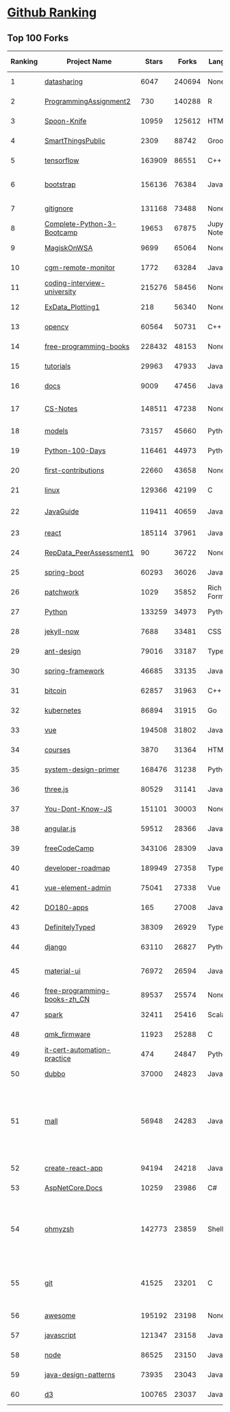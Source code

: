 [Github Ranking](../README.md)
==========

## Top 100 Forks

| Ranking | Project Name | Stars | Forks | Language | Open Issues | Description | Last Commit |
| ------- | ------------ | ----- | ----- | -------- | ----------- | ----------- | ----------- |
| 1 | [datasharing](https://github.com/jtleek/datasharing) | 6047 | 240694 | None | 282 | The Leek group guide to data sharing  | 2022-03-24T18:07:14Z |
| 2 | [ProgrammingAssignment2](https://github.com/rdpeng/ProgrammingAssignment2) | 730 | 140288 | R | 179 | Repository for Programming Assignment 2 for R Programming on Coursera | 2022-03-28T21:15:05Z |
| 3 | [Spoon-Knife](https://github.com/octocat/Spoon-Knife) | 10959 | 125612 | HTML | 1406 | This repo is for demonstration purposes only. | 2022-03-28T22:10:28Z |
| 4 | [SmartThingsPublic](https://github.com/SmartThingsCommunity/SmartThingsPublic) | 2309 | 88742 | Groovy | 58 | SmartThings open-source DeviceTypeHandlers and SmartApps code | 2022-03-28T21:25:31Z |
| 5 | [tensorflow](https://github.com/tensorflow/tensorflow) | 163909 | 86551 | C++ | 2292 | An Open Source Machine Learning Framework for Everyone | 2022-03-29T02:40:59Z |
| 6 | [bootstrap](https://github.com/twbs/bootstrap) | 156136 | 76384 | JavaScript | 309 | The most popular HTML, CSS, and JavaScript framework for developing responsive, mobile first projects on the web. | 2022-03-28T22:25:16Z |
| 7 | [gitignore](https://github.com/github/gitignore) | 131168 | 73488 | None | 0 | A collection of useful .gitignore templates | 2022-03-28T11:17:54Z |
| 8 | [Complete-Python-3-Bootcamp](https://github.com/Pierian-Data/Complete-Python-3-Bootcamp) | 19653 | 67875 | Jupyter Notebook | 64 | Course Files for Complete Python 3 Bootcamp Course on Udemy | 2022-03-28T17:46:38Z |
| 9 | [MagiskOnWSA](https://github.com/LSPosed/MagiskOnWSA) | 9699 | 65064 | None | 0 | Integrate Magisk root and Google Apps (OpenGApps) into WSA (Windows Subsystem for Android) | 2022-03-28T19:33:57Z |
| 10 | [cgm-remote-monitor](https://github.com/nightscout/cgm-remote-monitor) | 1772 | 63284 | JavaScript | 118 | nightscout web monitor | 2022-03-28T14:37:33Z |
| 11 | [coding-interview-university](https://github.com/jwasham/coding-interview-university) | 215276 | 58456 | None | 41 | A complete computer science study plan to become a software engineer. | 2022-03-27T19:34:54Z |
| 12 | [ExData_Plotting1](https://github.com/rdpeng/ExData_Plotting1) | 218 | 56340 | None | 75 | Plotting Assignment 1 for Exploratory Data Analysis | 2022-02-07T21:30:45Z |
| 13 | [opencv](https://github.com/opencv/opencv) | 60564 | 50731 | C++ | 1994 | Open Source Computer Vision Library | 2022-03-28T21:35:06Z |
| 14 | [free-programming-books](https://github.com/EbookFoundation/free-programming-books) | 228432 | 48153 | None | 30 | :books: Freely available programming books | 2022-03-28T21:21:24Z |
| 15 | [tutorials](https://github.com/eugenp/tutorials) | 29963 | 47933 | Java | 36 | Just Announced - "Learn Spring Security OAuth":  | 2022-03-28T22:51:10Z |
| 16 | [docs](https://github.com/github/docs) | 9009 | 47456 | JavaScript | 108 | The open-source repo for docs.github.com | 2022-03-29T01:10:10Z |
| 17 | [CS-Notes](https://github.com/CyC2018/CS-Notes) | 148511 | 47238 | None | 104 | :books: 技术面试必备基础知识、Leetcode、计算机操作系统、计算机网络、系统设计 | 2022-03-11T02:34:04Z |
| 18 | [models](https://github.com/tensorflow/models) | 73157 | 45660 | Python | 1147 | Models and examples built with TensorFlow | 2022-03-29T00:10:37Z |
| 19 | [Python-100-Days](https://github.com/jackfrued/Python-100-Days) | 116461 | 44973 | Python | 454 | Python - 100天从新手到大师 | 2022-03-10T17:01:14Z |
| 20 | [first-contributions](https://github.com/firstcontributions/first-contributions) | 22660 | 43658 | None | 68 | 🚀✨ Help beginners to contribute to open source projects | 2022-03-29T02:01:27Z |
| 21 | [linux](https://github.com/torvalds/linux) | 129366 | 42199 | C | 0 | Linux kernel source tree | 2022-03-29T00:34:00Z |
| 22 | [JavaGuide](https://github.com/Snailclimb/JavaGuide) | 119411 | 40659 | Java | 68 | 「Java学习+面试指南」一份涵盖大部分 Java 程序员所需要掌握的核心知识。准备 Java 面试，首选 JavaGuide！ | 2022-03-28T06:04:35Z |
| 23 | [react](https://github.com/facebook/react) | 185114 | 37961 | JavaScript | 730 | A declarative, efficient, and flexible JavaScript library for building user interfaces. | 2022-03-29T01:56:21Z |
| 24 | [RepData_PeerAssessment1](https://github.com/rdpeng/RepData_PeerAssessment1) | 90 | 36722 | None | 6 | Peer Assessment 1 for Reproducible Research | 2022-03-16T16:22:23Z |
| 25 | [spring-boot](https://github.com/spring-projects/spring-boot) | 60293 | 36026 | Java | 538 | Spring Boot | 2022-03-28T21:36:05Z |
| 26 | [patchwork](https://github.com/jlord/patchwork) | 1029 | 35852 | Rich Text Format | 17 | All the Git-it Workshop completers!  | 2022-03-29T02:48:41Z |
| 27 | [Python](https://github.com/TheAlgorithms/Python) | 133259 | 34973 | Python | 21 | All Algorithms implemented in Python | 2022-03-28T15:21:39Z |
| 28 | [jekyll-now](https://github.com/barryclark/jekyll-now) | 7688 | 33481 | CSS | 137 | Build a Jekyll blog in minutes, without touching the command line. | 2022-03-25T13:01:23Z |
| 29 | [ant-design](https://github.com/ant-design/ant-design) | 79016 | 33187 | TypeScript | 759 | An enterprise-class UI design language and React UI library | 2022-03-29T02:54:21Z |
| 30 | [spring-framework](https://github.com/spring-projects/spring-framework) | 46685 | 33135 | Java | 1118 | Spring Framework | 2022-03-28T13:57:47Z |
| 31 | [bitcoin](https://github.com/bitcoin/bitcoin) | 62857 | 31963 | C++ | 606 | Bitcoin Core integration/staging tree | 2022-03-29T00:28:48Z |
| 32 | [kubernetes](https://github.com/kubernetes/kubernetes) | 86894 | 31915 | Go | 1616 | Production-Grade Container Scheduling and Management | 2022-03-29T02:54:48Z |
| 33 | [vue](https://github.com/vuejs/vue) | 194508 | 31802 | JavaScript | 327 | 🖖 Vue.js is a progressive, incrementally-adoptable JavaScript framework for building UI on the web. | 2022-03-28T23:10:18Z |
| 34 | [courses](https://github.com/DataScienceSpecialization/courses) | 3870 | 31364 | HTML | 26 | Course materials for the Data Science Specialization: https://www.coursera.org/specialization/jhudatascience/1 | 2021-03-30T06:51:57Z |
| 35 | [system-design-primer](https://github.com/donnemartin/system-design-primer) | 168476 | 31238 | Python | 149 | Learn how to design large-scale systems. Prep for the system design interview.  Includes Anki flashcards. | 2022-03-27T14:43:13Z |
| 36 | [three.js](https://github.com/mrdoob/three.js) | 80529 | 31141 | JavaScript | 343 | JavaScript 3D Library. | 2022-03-29T00:03:55Z |
| 37 | [You-Dont-Know-JS](https://github.com/getify/You-Dont-Know-JS) | 151101 | 30003 | None | 81 | A book series on JavaScript. @YDKJS on twitter. | 2022-03-23T11:00:22Z |
| 38 | [angular.js](https://github.com/angular/angular.js) | 59512 | 28366 | JavaScript | 391 | AngularJS - HTML enhanced for web apps! | 2022-03-24T19:28:06Z |
| 39 | [freeCodeCamp](https://github.com/freeCodeCamp/freeCodeCamp) | 343106 | 28309 | JavaScript | 121 | freeCodeCamp.org's open-source codebase and curriculum. Learn to code for free. | 2022-03-29T00:10:50Z |
| 40 | [developer-roadmap](https://github.com/kamranahmedse/developer-roadmap) | 189949 | 27358 | TypeScript | 99 | Roadmap to becoming a developer in 2022 | 2022-03-26T11:51:30Z |
| 41 | [vue-element-admin](https://github.com/PanJiaChen/vue-element-admin) | 75041 | 27338 | Vue | 1061 | :tada: A magical vue admin                                                                https://panjiachen.github.io/vue-element-admin | 2022-03-25T05:13:05Z |
| 42 | [DO180-apps](https://github.com/RedHatTraining/DO180-apps) | 165 | 27008 | JavaScript | 0 | DO180 Repository for Sample Applications | 2022-03-28T16:25:51Z |
| 43 | [DefinitelyTyped](https://github.com/DefinitelyTyped/DefinitelyTyped) | 38309 | 26929 | TypeScript | 559 | The repository for high quality TypeScript type definitions. | 2022-03-29T01:24:48Z |
| 44 | [django](https://github.com/django/django) | 63110 | 26827 | Python | 0 | The Web framework for perfectionists with deadlines. | 2022-03-28T18:31:48Z |
| 45 | [material-ui](https://github.com/mui/material-ui) | 76972 | 26594 | JavaScript | 956 | MUI Core (formerly Material UI) is the React UI library you always wanted. Follow your own design system, or start with Material Design. | 2022-03-29T02:43:31Z |
| 46 | [free-programming-books-zh_CN](https://github.com/justjavac/free-programming-books-zh_CN) | 89537 | 25574 | None | 0 | :books: 免费的计算机编程类中文书籍，欢迎投稿 | 2022-03-22T14:03:30Z |
| 47 | [spark](https://github.com/apache/spark) | 32411 | 25416 | Scala | 0 | Apache Spark - A unified analytics engine for large-scale data processing | 2022-03-29T02:57:11Z |
| 48 | [qmk_firmware](https://github.com/qmk/qmk_firmware) | 11923 | 25288 | C | 474 | Open-source keyboard firmware for Atmel AVR and Arm USB families | 2022-03-29T02:08:09Z |
| 49 | [it-cert-automation-practice](https://github.com/google/it-cert-automation-practice) | 474 | 24847 | Python | 43 | Google IT Automation with Python Professional Certificate - Practice files | 2022-03-29T02:07:30Z |
| 50 | [dubbo](https://github.com/apache/dubbo) | 37000 | 24823 | Java | 335 | Apache Dubbo is a high-performance, java based, open source RPC framework. | 2022-03-29T01:38:00Z |
| 51 | [mall](https://github.com/macrozheng/mall) | 56948 | 24283 | Java | 23 | mall项目是一套电商系统，包括前台商城系统及后台管理系统，基于SpringBoot+MyBatis实现，采用Docker容器化部署。 前台商城系统包含首页门户、商品推荐、商品搜索、商品展示、购物车、订单流程、会员中心、客户服务、帮助中心等模块。 后台管理系统包含商品管理、订单管理、会员管理、促销管理、运营管理、内容管理、统计报表、财务管理、权限管理、设置等模块。 | 2022-03-26T02:07:53Z |
| 52 | [create-react-app](https://github.com/facebook/create-react-app) | 94194 | 24218 | JavaScript | 1242 | Set up a modern web app by running one command. | 2022-03-28T18:29:10Z |
| 53 | [AspNetCore.Docs](https://github.com/dotnet/AspNetCore.Docs) | 10259 | 23986 | C# | 533 | Documentation for ASP.NET Core | 2022-03-28T23:12:52Z |
| 54 | [ohmyzsh](https://github.com/ohmyzsh/ohmyzsh) | 142773 | 23859 | Shell | 178 | 🙃   A delightful community-driven (with 2,000+ contributors) framework for managing your zsh configuration. Includes 300+ optional plugins (rails, git, macOS, hub, docker, homebrew, node, php, python, etc), 140+ themes to spice up your morning, and an auto-update tool so that makes it easy to keep up with the latest updates from the community. | 2022-03-28T22:46:03Z |
| 55 | [git](https://github.com/git/git) | 41525 | 23201 | C | 0 | Git Source Code Mirror - This is a publish-only repository but pull requests can be turned into patches to the mailing list via GitGitGadget (https://gitgitgadget.github.io/). Please follow Documentation/SubmittingPatches procedure for any of your improvements. | 2022-03-28T21:21:07Z |
| 56 | [awesome](https://github.com/sindresorhus/awesome) | 195192 | 23198 | None | 21 | 😎 Awesome lists about all kinds of interesting topics | 2022-03-27T00:25:21Z |
| 57 | [javascript](https://github.com/airbnb/javascript) | 121347 | 23158 | JavaScript | 87 | JavaScript Style Guide | 2022-03-21T23:07:14Z |
| 58 | [node](https://github.com/nodejs/node) | 86525 | 23150 | JavaScript | 1344 | Node.js JavaScript runtime :sparkles::turtle::rocket::sparkles: | 2022-03-28T21:43:25Z |
| 59 | [java-design-patterns](https://github.com/iluwatar/java-design-patterns) | 73935 | 23043 | Java | 221 | Design patterns implemented in Java | 2022-03-18T20:10:52Z |
| 60 | [d3](https://github.com/d3/d3) | 100765 | 23037 | JavaScript | 3 | Bring data to life with SVG, Canvas and HTML. :bar_chart::chart_with_upwards_trend::tada: | 2022-03-29T00:49:12Z |

